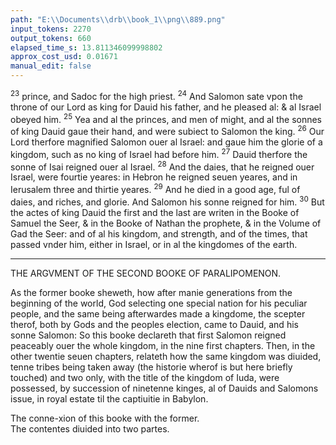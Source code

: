 ```yaml
---
path: "E:\\Documents\\drb\\book_1\\png\\889.png"
input_tokens: 2270
output_tokens: 660
elapsed_time_s: 13.811346099998802
approx_cost_usd: 0.01671
manual_edit: false
---
```

<sup>23</sup> prince, and Sadoc for the high priest. <sup>24</sup> And Salomon sate vpon the throne of our Lord as king for Dauid his father, and he pleased al: & al Israel obeyed him. <sup>25</sup> Yea and al the princes, and men of might, and al the sonnes of king Dauid gaue their hand, and were subiect to Salomon the king. <sup>26</sup> Our Lord therfore magnified Salomon ouer al Israel: and gaue him the glorie of a kingdom, such as no king of Israel had before him. <sup>27</sup> Dauid therfore the sonne of Isai reigned ouer al Israel. <sup>28</sup> And the daies, that he reigned ouer Israel, were fourtie yeares: in Hebron he reigned seuen yeares, and in Ierusalem three and thirtie yeares. <sup>29</sup> And he died in a good age, ful of daies, and riches, and glorie. And Salomon his sonne reigned for him. <sup>30</sup> But the actes of king Dauid the first and the last are writen in the Booke of Samuel the Seer, & in the Booke of Nathan the prophete, & in the Volume of Gad the Seer: and of al his kingdom, and strength, and of the times, that passed vnder him, either in Israel, or in al the kingdomes of the earth.

<hr>

THE ARGVMENT OF THE SECOND BOOKE OF PARALIPOMENON.

As the former booke sheweth, how after manie generations from the beginning of the world, God selecting one special nation for his peculiar people, and the same being afterwardes made a kingdome, the scepter therof, both by Gods and the peoples election, came to Dauid, and his sonne Salomon: So this booke declareth that first Salomon reigned peaceably ouer the whole kingdom, in the nine first chapters. Then, in the other twentie seuen chapters, relateth how the same kingdom was diuided, tenne tribes being taken away (the historie wherof is but here briefly touched) and two only, with the title of the kingdom of Iuda, were possessed, by succession of ninetenne kinges, al of Dauids and Salomons issue, in royal estate til the captiuitie in Babylon.

[^1]: Either Nathan and Gad writ the later part of the first booke, and the second booke of kinges, or els their bookes are not now extant.

<aside>The conne-xion of this booke with the former.</aside>

<aside>The contentes diuided into two partes.</aside>